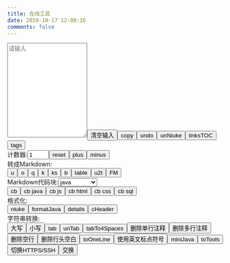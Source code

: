 ```yaml
---
title: 在线工具
date: 2019-10-17 12:08:16
comments: false
---
```

<div id="panel"><textarea rows="14" id="input" placeholder="请输入" contenteditable="true" class="block"></textarea><span class="tools"><span><button class="btn" onclick="clearInput()">清空输入</button><button class="btn" onclick="copy()">copy</button><button class="btn" onclick="undo()">undo</button><button class="btn" onclick="unNiuke()">unNiuke</button><button class="btn" onclick="linksTOC()">linksTOC</button><button class="btn" onclick="tags()">tags</button></span><br><span>计数器:</span><input type="text" name="counter" id="counter" value="1" size="3" /><span><button class="btn btn-color-red" onclick="document.getElementById('counter').value='1'">reset</button><button class="btn btn-color-red" onclick="plus()">plus</button><button class="btn btn-color-red" onclick="minus()">minus</button></span><br><span>转成Markdown:</span><br><span><button class="btn btn-color-green" onclick="mdU()">u</button><button class="btn btn-color-green" onclick="mdO()">o</button><button class="btn btn-color-green" onclick="mdQ()">q</button><button class="btn btn-color-green" onclick="mdK()">k</button><button class="btn btn-color-green" onclick="mdKs()">ks</button><button class="btn btn-color-green" onclick="mdB()">b</button><button class="btn btn-color-green" onclick="mdtableCopy()">table</button><button class="btn btn-color-green" onclick="mdU2T()">u2t</button><button class="btn btn-color-green" onclick="frontMatter()">FM</button></span><br><span>Markdown代码块:</span><select id="Option" name="Option"><option value=''>不设置语言</option><option value="java" selected>java</option><option value="javascript">javascript</option><option value="html">html</option><option value="sql">sql</option><option value="css">css</option></select><br><span><button class="btn btn-color-green" onclick="mdCbOption()">cb</button><button class="btn btn-color-green" onclick="mdCb('java')">cb&nbsp;java</button><button class="btn btn-color-green" onclick="mdCb('javascript')">cb&nbsp;js</button><button class="btn btn-color-green" onclick="mdCb('html')">cb&nbsp;html</button><button class="btn btn-color-green" onclick="mdCb('css')">cb&nbsp;css</button><button class="btn btn-color-green" onclick="mdCb('sql')">cb&nbsp;sql</button></span><br><span>格式化:</span><br><span><button class="btn btn-color-blueviolet" onclick="niuke()">niuke</button><button class="btn btn-color-blueviolet" onclick="formatJava()">formatJava</button><button class="btn btn-color-blueviolet" onclick="toggleFold()">details</button><button class="btn btn-color-blueviolet" onclick="cHeader()">cHeader</button></span><br><span>字符串转换:</span><br><span><button class="btn btn-color-brown" onclick="upperCase()">大写</button><button class="btn btn-color-brown" onclick="lowerCase()">小写</button></span><span><button class="btn btn-color-brown" onclick="tab()">tab</button><button class="btn btn-color-brown" onclick="unTab()">unTab</button><button class="btn btn-color-brown" onclick="tabTo4Spaces()">tabTo4Spaces</button></span><span><button class="btn btn-color-brown" onclick="deleteSingleLineComment()">删除单行注释</button><button class="btn btn-color-brown" onclick="deleteMultilineComments()">删除多行注释</button><button class="btn btn-color-brown" onclick="deleteBlankLine()">删除空行</button><button class="btn btn-color-brown" onclick="deleteSpaceStart()">删除行头空白</button><button class="btn btn-color-brown" onclick="toOneLine()">toOneLine</button></span><span><button class="btn btn-color-brown" onclick="toEnPunctuation()">使用英文标点符号</button><button class="btn btn-color-brown" onclick="miniJava()">miniJava</button><button class="btn btn-color-brown" onclick="toTools()">toTools</button></span><span><button class="btn btn-color-brown" onclick="switchHttpsSsh()">切换HTTPS/SSH</button><button class="btn btn-color-brown" onclick="swap()">交换</button></span></span></div>    <link type="text/css" rel="styleSheet" href="Tools.css" />

<script>
    var input = document.getElementById("input");
    var inputBackup;
    var timeOut;
    var depth = 0;
    function checkInput() {
        return !(input.value === null || input.value === "");
    }
    function backupInput() {
        inputBackup = input.value;
    }
    function undo() {
        input.value = inputBackup;
        if (timeOut != null) {
            window.clearTimeout(timeOut);
        }
        input.select();
        document.execCommand("Copy");
        input.blur();
    }
    function tags() {
        input.value = "\ntags: 有空了解一下";
        copy();
    }
    function linksTOC(text) {
        if (text == null) {
            result(linksTOC(input.value));
        } else {
            var toc = '';
            var head = "<div id=\"my_toc\">\n\n";
            var tail =
                "\n</div>\n<script>if (navigator.platform.search('arm')==-1){document.getElementById('my_toc').style.display = 'none';}" +
                "<__script>\n".replace("__", "/");
            var regex = /^(#+) (.+?)(?: #*)?$/mg;
            var matchs = text.match(regex);
            var resultStr = "";
            var item = '';
            var tabs = '';
            var title = '';
            var MdLinkRegex = /\[(.+?)\]\(.+?\)/;
            for (var i = 0; i < matchs.length; i++) {
                tabs = generateIndentation(matchs[i].replace(regex, "$1").length - 1);
                title = matchs[i].replace(regex, "$2");
                if (title.match(MdLinkRegex)) {
                    title = title.replace(MdLinkRegex, '$1');
                }
                item = tabs + "- [" + title + "](/links/#" + title + ")" + "\n"
                resultStr += item;
            }
            toc = head + resultStr + tail;
            var regexs = /[<]div id='my_toc'>\n\n(.+\n)+\n<[/]div>\n[<]script>.+<[/]script>\n/m;
            text = text.replace(regexs, toc);
            return text;
        }
    }
    function generateIndentation(count) {
        var indentation = '';
        for (var i = 0; i < count; i++) {
            indentation += "    ";
        }
        return indentation;
    }
    function clearInput() {
        input.value = "";
    }
    function copy() {
        if (timeOut != null) {
            window.clearTimeout(timeOut);
        }
        input.select();
        document.execCommand("Copy");
        input.placeholder = "运行结果已经复制到剪贴板中!";
        input.blur();
        timeOut = window.setTimeout(clearInput, 10000);
    }
    function result(text) {
        backupInput();
        input.value = text;
        copy();
    }
    function plus() {
        var counter = document.getElementById('counter');
        counter.value = Number(counter.value) + 1
    }
    function minus() {
        var counter = document.getElementById('counter');
        var minus1 = Number(counter.value) - 1;
        counter.value = (minus1) > 0 ? minus1 : 1;
    }
    function upperCase() {
        if (checkInput()) {
            result(input.value.toUpperCase());
        } else {
            input.placeholder = "请先输入!";
        }
    }
    function lowerCase() {
        if (checkInput()) {
            result(input.value.toLowerCase());
        } else {
            input.placeholder = "请先输入!";
        }
    }
    function deleteSingleLineComment(text) {
        if (typeof (text) == "undefined") {
            result(deleteSingleLineComment(input.value));
        }
        else {
            text = text.replace(/^[ ]*<!--.+-->/mg, "");
            text = text.replace(/^[ ]*\/\/.*\n/mg, "");
            return text;
        }
    }
    function deleteBlankLine(text) {
        if (typeof (text) == "undefined") {
            text = input.value;
            result(text.replace(/^[ ]*\n/mg, ""));
        }
        else {
            text = text.replace(/^[ ]*$\n/mg, "");
            text = text.replace(/\n^[ ]*$/mg, "");
            return text;
        }
    }
    function tab() {
        result(input.value.replace(/^/mg, "    "));
    }
    function unTab(text) {
        if (typeof (text) == "undefined") {
            result(unTab(input.value));
        }
        else {
            return text.replace(/^    /mg, "");
        }
    }
    function tabTo4Spaces(text) {
        if (typeof (text) == "undefined") {
            result(tabTo4Spaces(input.value));
        } else {
            return text.replace(/\t/mg, "    ");
        }
    }
    function deleteMultilineComments(text) {
        if (typeof (text) == "undefined") {
            result(deleteMultilineComments(input.value));
        } else {
            return text.replace(/\/\*{1,2}\n(?:[ ]*\*.*?\n)+/mg, "");
        }
    }
    function deleteSpaceStart(text) {
        if (typeof (text) == "undefined") {
            result(deleteBlankLine(input.value));
        } else {
            return text.replace(/^[ ]+/mg, "");
        }
    }
    function toOneLine(text) {
        if (typeof (text) == "undefined") {
            result(toOneLine(input.value));
        }
        else {
            text = text.replace(/^[ ]+/mg, "");
            text = text.replace(/\n/mg, "");
            return text;
        }
    }
    function toEnPunctuation(text) {
        if (typeof (text) == "undefined") {
            result(toEnPunctuation(input.value));
        }
        else {
            text = text.replace(/“/g, '"');
            text = text.replace(/”/g, '"');
            text = text.replace(/‘/g, "'");
            text = text.replace(/’/g, "'");
            text = text.replace(/，/g, ",");
            text = text.replace(/！/g, "!");
            text = text.replace(/：/g, ":");
            text = text.replace(/；/g, ";");
            text = text.replace(/（/g, "(");
            text = text.replace(/）/g, ")");
            return text;
        }
    }
    function miniDiv(text) {
        var miniText = text.match(/([ ]*<div id="panel">\n(?:.*\n)+?[ ]*<\/div>)/m)[0];
        console.log(miniText);
        miniText = toOneLine(miniText);
        text = text.replace(/([ ]*<div id="panel">\n(?:.*\n)+?[ ]*<\/div>)/m, "");
        return miniText + text;
    }
    function toTools() {
        var header = "---\ntitle: 在线工具\ndate: 2019-10-17 12:08:16\ncomments: false\n---\n"
        var text = input.value;
        text = deleteSingleLineComment(text);
        text = deleteBlankLine(text)
        text = text.replace(/(?:.*\n)+<body>\n/m, "");
        text = text.replace(/<\/body>\n(?:.*\n?)*/m, "");
        text = miniDiv(text);
        text = unTab(text);
        text = header + text;
        result(text)
    }
    function switchHttpsSsh(text) {
        if (text == null) {
            result(switchHttpsSsh(input.value));
        } else {
            var httpsRegex = /^https:\/\/(.+?)\/(.+?\/.+?\.git)$/;
            var sshRegex = /^git@(.+?):(.+?\/.+?\.git)$/;
            if (httpsRegex.test(text)) {
                text = text.replace(httpsRegex, "git@$1:$2");
            } else if (sshRegex.test(text)) {
                text = text.replace(sshRegex, "https://$1/$2");
            }
            return text;
        }
    }
    function swap(text) {
        if (text == null) {
            result(swap(input.value));
        } else {
            var LegalInput = /^(.+?)([, _])(.+?)$/;
            if (LegalInput.test(text)) {
                return text.replace(LegalInput, "$3$2$1");
            } else {
                return "非法输入,请输入一个以[,_ ]";
            }
        }
    }
    function mdU() {
        var text = input.value;
        text = deleteBlankLine(text);
        var ErrorStartCharacterRegex = /^[^a-zA-Z0-9\u4e00-\u9fa5][ ]+/mg;
        text = text.replace(ErrorStartCharacterRegex, "");
        text = text.replace(/^(.+)/mg, "- $1");
        text = deleteBlankLine(text);
        text = text + "\n";
        result(text);
    }
    function mdO() {
        var text = input.value;
        text = deleteBlankLine(text);
        var ErrorStartCharacterRegex = /^[^a-zA-Z0-9\u4e00-\u9fa5][ ]+/mg;
        text = text.replace(ErrorStartCharacterRegex, "");
        var lines = text.split(/\n/mg);
        var outText = "";
        lines.forEach(function (item, index) {
            outText += (index + 1) + ". " + item + "\n";
        })
        outText = outText + "\n";
        result(outText);
    }
    function mdQ() {
        var text = input.value;
        text = deleteBlankLine(text);
        var ErrorStartCharacterRegex = /^[^a-zA-Z0-9\u4e00-\u9fa5][ ]+/mg;
        text = text.replace(ErrorStartCharacterRegex, "")
        text = text.replace(/^/mg, "> ");
        text = text + "\n";
        result(text);
    }
    function mdK() {
        result("`" + input.value + "`");
    }
    function mdKs(text) {
        if (typeof (text) == "undefined") {
            result(mdKs(input.value));
        } else {
            text = text.replace(/`?((?:-(?! ))?[a-zA-Z<][a-zA-Z0-9 ():\_.\/\[\]<>,+="?-]*[a-zA-Z0-9);>/.\*\]])`?/mg,
                "`$1`");
            text = text.replace(/\(`(.+?)\)`/mg, "(`$1`)");
            return text;
        }
    }
    function mdB() {
        result("**" + input.value + "**");
    }
    function toggleFold(text) {
        if (text == null) {
            toggleFold(input.value);
        } else {
            var first = "<details><summary>展开/折叠</summary>\n\n" + text + "\n\n</details>";
            result(first);
            return first;
        }
    }
    function mdCb(Language) {
        result("```" + Language + "\n" + input.value + "\n```");
    }
    function mdCbOption() {
        mdCb(document.getElementById('Option').value);
    }
    function mdU2T() {
        var tableHead = "||描述|\n|:--|:--|\n"
        var text = input.value;
        text = deleteSpaceStart(text);
        text = deleteBlankLine(text);
        text = toEnPunctuation(text);
        text = mdKs(text);
        text = text.replace(/^[-*] /mg, "");
        text = text.replace(/^(`.+?`):/mg, "$1|");
        text = text.replace(/^/mg, "|");
        text = text.replace(/$/mg, "|");
        text = tableHead + text;
        result(text);
    }
    function mdtableCopy() {
        var text = input.value;
        text = text.replace(/[ ]{2,}/mg, "|");
        text = text.replace(/^/mg, "|");
        text = text.replace(/$/mg, "|");
        var strs = text.split("\n");
        text = '';
        strs.forEach(function (item, index) {
            console.log(index)
            if (index == 1) {
                text += item.replace(/[^|]+/mg, ":--") + "\n";
            }
            text += item + "\n";
        });
        result(text);
    }
    function frontMatter(text) {
        if (text == null) {
            result(frontMatter(input.value))
        } else {
            var legalLinuxHexoPostsPath = /^.+\/source\/_posts(\/.+)\/(.+)\.md/;
            if (legalLinuxHexoPostsPath.test(text)) {
                var categories = "categories: " + text.replace(legalLinuxHexoPostsPath, "$1").replace(/\//mg,
                    "\n  - ");
                var title = "title: " + text.replace(legalLinuxHexoPostsPath, "$2");
                var fm = "---\n" + title + "\n" + categories + "\n---\n";
                return fm;
            }
            return text;
        }
    }
    function unNiuke() {
        undo();
        minus();
    }
    function niuke() {
        var problem = '';
        var selects = '';
        var answer = '';
        var selectStart = 0;
        var selectEnd = 0;
        var counter = document.getElementById("counter");
        var text = input.value;
        text = toEnPunctuation(text);
        selects = text.match(/(?:[A-z]\n.+?\n)+/mg)[0];
        selectStart = text.indexOf(selects);
        selectEnd = selectStart + selects.length;
        selects = mdKs(selects);
        selects = selects.replace(/([A-Z])\n(.+)/mg, "- $1 $2");
        problem += text.substring(0, selectStart);
        problem = deleteBlankLine(problem) + "\n";
        answer = text.substring(selectEnd);
        answer = deleteBlankLine(answer);
        answer = answer.replace(/(^正确答案: `?[A-Za-z]+`?$)/mg,
            "\n## 解析\n<details><summary>显示答案/隐藏答案</summary>$1</details>\n\n");
        text = "\n# 题目" + counter.value + " 考点:\n" + problem + selects + answer;
        result(text);
        plus();
    }
    function convertSingleLineComments(text) {
        return text.replace(/(?:[ ]*)(\/\/.+)/mg, "$1__newLine__");
    }
    function restoreSingleLineComment(text) {
        var textTemp = '';
        var regex = /([ ]*)(?:(\/\/.+?)__newLine__)+(.*)/mg;
        var flag;
        if ((flag = regex.test(text))) {
            var singleLineComments = text.match(regex);
            var tabs = '';
            var start = 0;
            var end = 0;
            for (var i = 0; i < singleLineComments.length; i++) {
                var recovery = '';
                start = text.indexOf(singleLineComments[i]);
                textTemp += text.substring(end, start);
                end = start + singleLineComments[i].length;
                var singleLineCommentArr = singleLineComments[i].split("__newLine__");
                for (var j = 0; j < singleLineCommentArr.length; j++) {
                    if (j == 0) {
                        tabs = singleLineCommentArr[j].substring(0, singleLineCommentArr[j].indexOf("//"));
                        recovery += singleLineCommentArr[j] + "\n";
                    } else {
                        recovery += tabs + singleLineCommentArr[j] + "\n";
                    }
                }
                textTemp += recovery;
            }
        }
        textTemp += text.substring(end);
        return textTemp;
    }
    function restoreFor(text) {
        return text.replace(/for[ ]*\((.*?);\n?[ ]*(.*?);\n?[ ]*(.+)\)/mg, "for($1;$2;$3)");
    }
    function formatJavaCode(text) {
        if (typeof (text) == "undefined") {
            console.log("请输入参数");
        } else {
            var lineTemp = '';
            var value = '';
            for (var i = 0; i < text.length; i++) {
                value = text[i];
                if (value == "{") {
                    depth++;
                    lineTemp
                        += "{" + "\n" + depthTab(depth);
                } else if (value == "}") {
                    depth--;
                    lineTemp += "\n" + depthTab(depth) +
                        "}" + "\n" + depthTab(depth);
                    if (depth == 0) {
                        lineTemp += "\n";
                    }
                } else if (value == ";") {
                    lineTemp
                        += ";" + "\n" + depthTab(depth);
                } else {
                    lineTemp += value;
                }
            }
            return lineTemp;
        }
    }
    function formatJava(text) {
        if (typeof (text) == "undefined") {
            result(formatJava(input.value));
        }
        else {
            text = toEnPunctuation(text);
            text = convertSingleLineComments(text);
            text = toOneLine(text);
            text = formatJavaCode(text);
            text = restoreSingleLineComment(text);
            text = deleteBlankLine(text);
            text = restoreFor(text);
            return text;
        }
    }
    function depthTab(depth) {
        var tab = "    ";
        var depthTabs = '';
        for (var i = 0; i < depth; i++) {
            depthTabs += tab;
        }
        return depthTabs;
    }
    function miniJava() {
        var text = input.value;
        text = deleteMultilineComments(text);
        text = deleteSingleLineComment(text);
        text = formatJava(text);
        text = deleteSingleLineComment(text);
        text = deleteBlankLine(text);
        result(text);
    }
    function cHeader() {
        if (checkInput()) {
            var legalFileName = /^[a-zA-Z_]\w*$/;
            if (legalFileName.test(input.value)) {
                var upperCase = input.value.toUpperCase();
                var text = "//" + input.value + ".h\n" + "#ifndef _" + upperCase + "_H_ //如果没有引入头文件" + input
                    .value + ".h\n" + "    #define _" + upperCase + "_H_ //那就引入头文件" + input.value + ".h\n" +
                    "#endif";
                result(text);
            } else {
                input.placeholder = "输入文件名格式错误,请以字母或下划线开头!";
            }
        } else {
            input.placeholder = "请先输入不带后缀的头文件名称";
        }
    }
</script>
